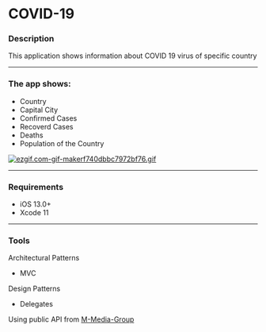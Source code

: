 # COVID-19

### Description
This application shows information about COVID 19 virus of specific country

---

### The app shows:
- Country
- Capital City
- Confirmed Cases
- Recoverd Cases
- Deaths
- Population of the Country

[![ezgif.com-gif-makerf740dbbc7972bf76.gif](https://s6.gifyu.com/images/ezgif.com-gif-makerf740dbbc7972bf76.gif)](https://gifyu.com/image/AF8E)


---
### Requirements
- iOS 13.0+
- Xcode 11
---
### Tools
Architectural Patterns
- MVC

Design Patterns
- Delegates

Using public API from [M-Media-Group](https://github.com/M-Media-Group/Covid-19-API)




